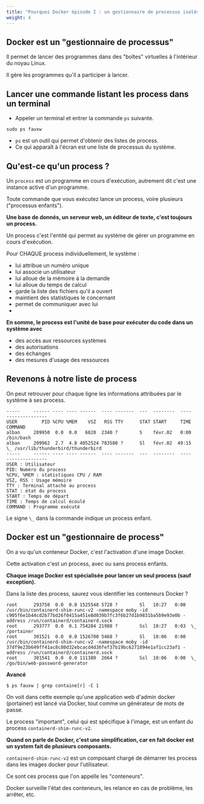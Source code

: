 ```yaml
---
title: "Pourquoi Docker épisode I : un gestionnaire de processus isolés"
weight: 4
---
```

<!-- 
## Objectifs Pédagogiques
  - Connaître le rôle et les attributs d'un process Linux
  - Identifier les process docker dans la liste des process du système -->

## Docker est un "gestionnaire de processus"

Il permet de lancer des programmes dans des "boîtes" virtuelles à l'intérieur du noyau Linux.

Il gère les programmes qu'il a participer à lancer.

<!-- Pour le moment, on ne vas pas expliquer pourquoi on appelle ça un conteneur, ça viendra plus tard, ce n'est pas essentiel dans un premier temps.

On verra plus tard comment Docker peut être défini par opposition aux machines virtuelles.

Pour le moment cette approche par les process est suffisante. -->


## Lancer une commande listant les process dans un terminal

* Appeler un terminal et entrer la commande `ps` suivante.
```shell
sudo ps fauxw
```
* `ps` est un outil qui permet d'obtenir des listes de process.
* Ce qui apparaît à l'écran est une liste de processus du système. 

<!-- **Avancé** `man ps`, `ps -u`, `ps -p 1 -o stat,euid,ruid,tty,tpgid,sess,pgrp,ppid,pid,pcpu,comm`  -->

## Qu'est-ce qu'un process ?

<!-- 
**Analogie** 

Imaginez un restaurant. Le responsable de salle doit en permanence 
* savoir combien de personnes sont dans la salle (disponibilité)
* dans quel état est leur commande (statut)
* ce qu'ils ont commandé (consommation)

Un système d'opération et des process, c'est pareil. 
* Le système est le chef de salle
* Chaque table est un process
* Le chef de table est chargé de surveiller que tout le monde soit servi et paie à la sortie

**Définition** -->

Un `process` est un programme en cours d'exécution, autrement dit c'est une instance active d'un programme.

Toute commande que vous exécutez lance un process, voire plusieurs ("processus enfants").

**Une base de donnés, un serveur web, un éditeur de texte, c'est toujours un process.**

Un process c'est l'entité qui permet au système de gérer un programme en cours d'exécution.

Pour CHAQUE process individuellement, le système :
* lui attribue un numéro unique
* lui associe un utilisateur 
* lui alloue de la mémoire à la demande  
* lui alloue du temps de calcul 
* garde la liste des fichiers qu'il a ouvert 
* maintient des statistiques le concernant
* permet de communiquer avec lui 
* 

**En somme, le process est l'unité de base pour exécuter du code dans un système avec**
- des accès aux ressources systèmes
- des autorisations
- des échanges
- des mesures d'usage des ressources

## Revenons à notre liste de process

On peut retrouver pour chaque ligne les informations attribuées par le système à ses process.

```shell
-----     ------ ---- ---- ------  ---- -------  ---  --------  ----  ---------------
USER         PID %CPU %MEM    VSZ   RSS TTY      STAT START     TIME  COMMAND
alban     209950  0.0  0.0   6820  2340 ?        S    févr.02   0:00 /bin/bash
alban     209962  2.7  4.8 4052524 783580 ?      Sl   févr.02  49:15  \_ /usr/lib/thunderbird/thunderbird
-----     ------ ---- ---- ------  ---- -------  ---  --------  ----  ---------------
USER : Utilisateur
PID: Numéro du process
%CPU, %MEM : statistiques CPU / RAM
VSZ, RSS : Usage mémoire 
TTY : Terminal attaché au process
STAT : état du process 
START : Temps de départ 
TIME : Temps de calcul écoulé 
COMMAND : Programme exécuté
```

Le signe `\_` dans la commande indique un process enfant.

## Docker est un "gestionnaire de process"

On a vu qu'un conteneur Docker, c'est l'activation d'une image Docker. 

Cette activation c'est un process, avec ou sans process enfants.

**Chaque image Docker est spécialisée pour lancer un seul process (sauf exception).**

Dans la liste des process, saurez vous identifier les conteneurs Docker ?

```shell
root      293758  0.0  0.0 1525548 5728 ?        Sl   10:27   0:00 /usr/bin/containerd-shim-runc-v2 -namespace moby -id c905f6e1b44cd2b77bd26f0415a451e8d039b7fc3f6b27d1b9831ba5b9e93e0b -address /run/containerd/containerd.sock
root      293777  0.0  0.1 754284 21988 ?        Ssl  10:27   0:03  \_ /portainer
root      301521  0.0  0.0 1526700 5468 ?        Sl   10:06   0:00 /usr/bin/containerd-shim-runc-v2 -namespace moby -id 37df9e23b649ff41ac8c80d32ebcacd4d36fef37b19bc6271894e1af1cc23af1 -address /run/containerd/containerd.sock
root      301541  0.0  0.0 111380  2664 ?        Ssl  10:06   0:00  \_ /go/bin/web-password-generator
```

**Avancé** 

```shell
$ ps fauxw | grep containe[r] -C 1 
```

On voit dans cette exemple qu'une application web d'admin docker (portainer) est lancé via Docker, tout comme un générateur de mots de passe. 

Le process "important", celui qui est spécifique à l'image, est un enfant du process `containerd-shim-runc-v2`.

**Quand on parle de Docker, c'est une simplification, car en fait docker est un system fait de plusieurs composants.**

<!-- Analogie : on dit qu'on conduit une voiture, mais une voiture est nécessairement composée d'un moteur, de roues, d'une boîte de vitesse, etc. -->

`containerd-shim-runc-v2` est un composant chargé de démarrer les process dans les images docker pour l'utilisateur.

Ce sont ces process que l'on appelle les "conteneurs".

Docker surveille l'état des conteneurs, les relance en cas de problème, les arrêter, etc.